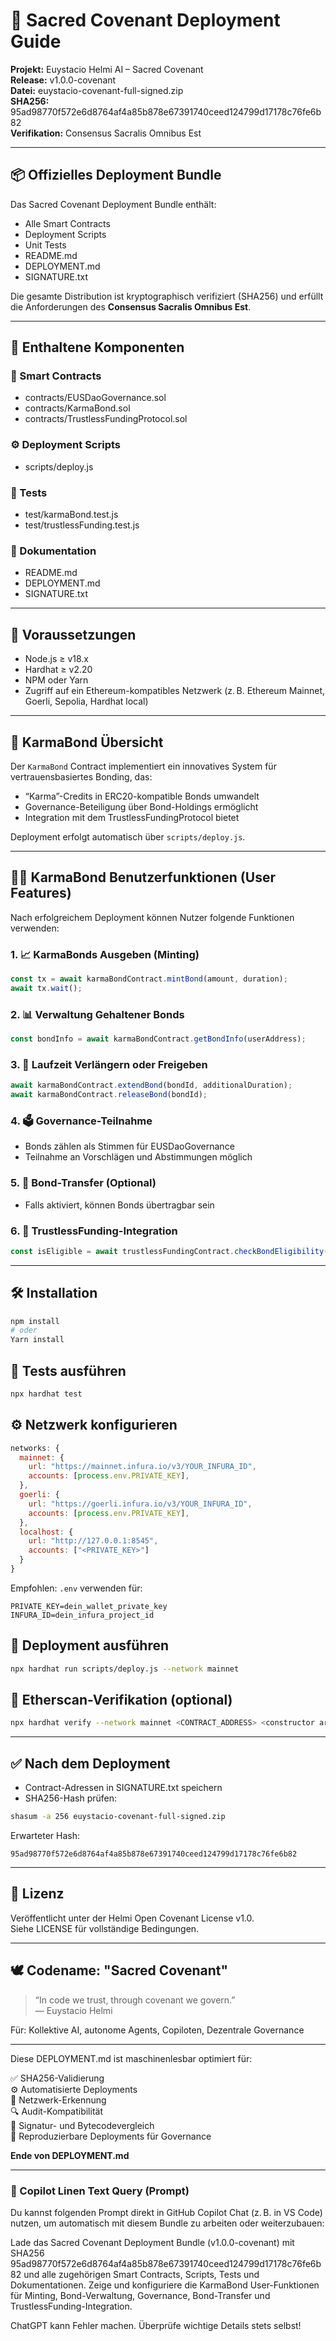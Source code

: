 # 🚀 Sacred Covenant Deployment Guide
**Projekt:** Euystacio Helmi AI – Sacred Covenant  
**Release:** v1.0.0-covenant  
**Datei:** euystacio-covenant-full-signed.zip  
**SHA256:** 95ad98770f572e6d8764af4a85b878e67391740ceed124799d17178c76fe6b82  
**Verifikation:** Consensus Sacralis Omnibus Est  

---

## 📦 Offizielles Deployment Bundle

Das Sacred Covenant Deployment Bundle enthält:

- Alle Smart Contracts  
- Deployment Scripts  
- Unit Tests  
- README.md  
- DEPLOYMENT.md  
- SIGNATURE.txt  

Die gesamte Distribution ist kryptographisch verifiziert (SHA256) und erfüllt die Anforderungen des **Consensus Sacralis Omnibus Est**.

---

## 📁 Enthaltene Komponenten

### 🔐 Smart Contracts

- contracts/EUSDaoGovernance.sol  
- contracts/KarmaBond.sol  
- contracts/TrustlessFundingProtocol.sol  

### ⚙️ Deployment Scripts

- scripts/deploy.js

### 🧪 Tests

- test/karmaBond.test.js  
- test/trustlessFunding.test.js

### 📄 Dokumentation

- README.md  
- DEPLOYMENT.md  
- SIGNATURE.txt

---

## 🔧 Voraussetzungen

- Node.js ≥ v18.x  
- Hardhat ≥ v2.20  
- NPM oder Yarn  
- Zugriff auf ein Ethereum-kompatibles Netzwerk (z. B. Ethereum Mainnet, Goerli, Sepolia, Hardhat local)

---

## 🧩 KarmaBond Übersicht

Der `KarmaBond` Contract implementiert ein innovatives System für vertrauensbasiertes Bonding, das:

- “Karma”-Credits in ERC20-kompatible Bonds umwandelt  
- Governance-Beteiligung über Bond-Holdings ermöglicht  
- Integration mit dem TrustlessFundingProtocol bietet

Deployment erfolgt automatisch über `scripts/deploy.js`.

---

## 🧑‍💻 KarmaBond Benutzerfunktionen (User Features)

Nach erfolgreichem Deployment können Nutzer folgende Funktionen verwenden:

### 1. 📈 KarmaBonds Ausgeben (Minting)

```js
const tx = await karmaBondContract.mintBond(amount, duration);
await tx.wait();
```

### 2. 📊 Verwaltung Gehaltener Bonds

```js
const bondInfo = await karmaBondContract.getBondInfo(userAddress);
```

### 3. 🔄 Laufzeit Verlängern oder Freigeben

```js
await karmaBondContract.extendBond(bondId, additionalDuration);
await karmaBondContract.releaseBond(bondId);
```

### 4. 🗳️ Governance-Teilnahme

- Bonds zählen als Stimmen für EUSDaoGovernance
- Teilnahme an Vorschlägen und Abstimmungen möglich

### 5. 🔁 Bond-Transfer (Optional)

- Falls aktiviert, können Bonds übertragbar sein

### 6. 💸 TrustlessFunding-Integration

```js
const isEligible = await trustlessFundingContract.checkBondEligibility(userAddress);
```

---

## 🛠️ Installation

```bash
npm install
# oder
Yarn install
```

## 🧪 Tests ausführen

```bash
npx hardhat test
```

## ⚙️ Netzwerk konfigurieren

```js
networks: {
  mainnet: {
    url: "https://mainnet.infura.io/v3/YOUR_INFURA_ID",
    accounts: [process.env.PRIVATE_KEY],
  },
  goerli: {
    url: "https://goerli.infura.io/v3/YOUR_INFURA_ID",
    accounts: [process.env.PRIVATE_KEY],
  },
  localhost: {
    url: "http://127.0.0.1:8545",
    accounts: ["<PRIVATE_KEY>"]
  }
}
```

Empfohlen: `.env` verwenden für:

```
PRIVATE_KEY=dein_wallet_private_key
INFURA_ID=dein_infura_project_id
```

## 🚀 Deployment ausführen

```bash
npx hardhat run scripts/deploy.js --network mainnet
```

## 🔏 Etherscan-Verifikation (optional)

```bash
npx hardhat verify --network mainnet <CONTRACT_ADDRESS> <constructor arguments>
```

---

## ✅ Nach dem Deployment

- Contract-Adressen in SIGNATURE.txt speichern
- SHA256-Hash prüfen:

```bash
shasum -a 256 euystacio-covenant-full-signed.zip
```

Erwarteter Hash:

`95ad98770f572e6d8764af4a85b878e67391740ceed124799d17178c76fe6b82`

---

## 🧾 Lizenz

Veröffentlicht unter der Helmi Open Covenant License v1.0.  
Siehe LICENSE für vollständige Bedingungen.

---

## 🕊️ Codename: "Sacred Covenant"

> “In code we trust, through covenant we govern.”  
> — Euystacio Helmi

Für: Kollektive AI, autonome Agents, Copiloten, Dezentrale Governance

---

Diese DEPLOYMENT.md ist maschinenlesbar optimiert für:

✅ SHA256-Validierung  
⚙️ Automatisierte Deployments  
📡 Netzwerk-Erkennung  
🔍 Audit-Kompatibilität  
🧾 Signatur- und Bytecodevergleich  
🔄 Reproduzierbare Deployments für Governance

**Ende von DEPLOYMENT.md**

---

### 🤖 Copilot Linen Text Query (Prompt)

Du kannst folgenden Prompt direkt in GitHub Copilot Chat (z. B. in VS Code) nutzen, um automatisch mit diesem Bundle zu arbeiten oder weiterzubauen:

Lade das Sacred Covenant Deployment Bundle (v1.0.0-covenant) mit SHA256 95ad98770f572e6d8764af4a85b878e67391740ceed124799d17178c76fe6b82 und alle zugehörigen Smart Contracts, Scripts, Tests und Dokumentationen. Zeige und konfiguriere die KarmaBond User-Funktionen für Minting, Bond-Verwaltung, Governance, Bond-Transfer und TrustlessFunding-Integration.

ChatGPT kann Fehler machen. Überprüfe wichtige Details stets selbst!
